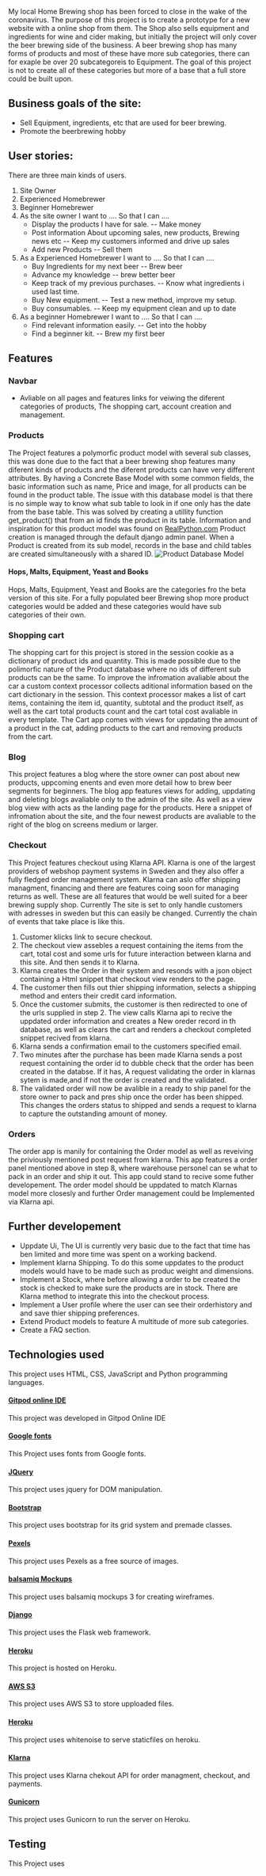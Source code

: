 My local Home Brewing shop has been forced to close in the wake of the coronavirus.
The purpose of this project is to create a prototype for a new website with a online shop from them.
The Shop also sells equipment and ingredients for wine and cider making,
but initially the project will only cover the beer brewing side of the business. 
A beer brewing shop has many forms of products and most of these have more sub categories,
there can for exaple be over  20 subcategoreis to Equipment. The goal of this project is not to create
all of these categories but more of a base that a full store could be built upon.


## Business goals of the site:

* Sell Equipment, ingredients, etc that are used for beer brewing.
* Promote the beerbrewing hobby

## User stories:
There are three main kinds of users.
1. Site Owner
2. Experienced Homebrewer
3. Beginner Homebrewer
1. As the site owner I want to …. So that I can ….
    * Display the products I have for sale. -- Make money
    * Post information About upcoming sales, new products, Brewing news etc -- Keep my customers informed and drive up sales 
    * Add new Products -- Sell them
2. As a Experienced Homebrewer I want to …. So that I can ….
    * Buy Ingredients for my next beer -- Brew beer
    * Advance my knowledge -- brew better beer
    * Keep track of my previous purchases. -- Know what ingredients i used last time.
    * Buy New equipment. -- Test a new method, improve my setup.
    * Buy consumables. -- Keep my equipment clean and up to date
3. As a beginner Homebrewer I  want to …. So that I can ….
    * Find relevant information easily. -- Get into the hobby
    * Find a beginner kit. -- Brew my first beer

## Features
### Navbar
* Avliable on all pages and features links for veiwing the diferent categories of products, The shopping cart, account creation and management.

### Products
The Project features a polymorfic product model with several sub classes, this was done due to the fact that a beer brewing shop
features many diferent kinds of products and the diferent products can have very different attributes. By having a Concrete Base Model with some common fields, 
the basic information such as name, Price and image, for all products can be found in the product table. The issue with this database model is that there is no simple way to know 
what sub table to look in if one only has the date from the base table. This was solved by creating a utillity function get_product() that from an id finds the product in its table.
Information and inspiration for this product model was found on [RealPython.com](https://realpython.com/modeling-polymorphism-django-python/)
Product creation is managed through the default django admin panel. When a Product is created from its sub model, records in the base and child tables are created simultaneously with 
a shared ID.
![Product Database Model](https://github.com/jourm/BeerBrewing_Supply/blob/master/media/ProductModel.PNG)

#### Hops, Malts, Equipment, Yeast and Books
Hops, Malts, Equipment, Yeast and Books are the categories fro the beta version of this site. For a fully populated beer Brewing shop more product categories would be added and these
categories would have sub categories of their own. 

### Shopping cart
The shopping cart for this project is stored in the session cookie as a dictionary of product ids and quantity. 
This is made possible due to the polimorfic nature of the Product database where no ids of different sub products can be the same.
To improve the infromation avaliable about the car a custom context processor collects aditional information based on the cart dictionary in the session.
This context processor makes a list of cart items, containing the item id, quantity, subtotal and the product itself,
as well as the cart total products count and the cart total cost avaliable in every template.
The Cart app comes with views for uppdating the amount of a product in the cat, adding products to the cart and removing products from the cart.

### Blog
This project features a blog where the store owner can post about new products, uppcoming enents and even more detail how to brew beer segments for beginners.
The blog app features views for adding, uppdating and deleting blogs avaliable only to the admin of the site. As well as a view blog view with acts as the landing page for the products.
Here a snippet of infromation about the site, and the four newest products are avaliable to the right of the blog on screens medium or larger.

### Checkout
This Project features checkout using Klarna API. Klarna is one of the largest providers of webshop payment systems in Sweden and they also offer a fully fledged order management system.
Klarna can aslo offer shipping managment, financing and there are features coing soon for managing returns as well.
These are all features that would be well suited for a beer brewing supply shop. Currently The site is set to only handle customers with adresses in sweden but this can easily be changed.
Currently the chain of events that take place is like this.
1. Customer klicks link to secure checkout.
2. The checkout view assebles a request containing the items from the cart, total cost and some urls for future interaction between klarna and this site. And then sends it to Klarna.
3. Klarna creates the Order in their system and resonds with a json object containing a Html snippet that checkout view renders to the page.
4. The customer then fills out thier shipping information, selects a shipping method and enters their credit card information.
5. Once the customer submits, the customer is then redirected to one of the urls supplied in step 2. The view calls Klarna api to recive the uppdated order information and creates 
a New oreder record in th database, as well as clears the cart and renders a checkout completed snippet recived from klarna.
6. Klarna sends a confirmation email to the customers specified email.
7. Two minutes after the purchase has been made Klarna sends a post request containing the order id to dubble check that the order has been created in the databse.
 If it has, A request validating the order in klarnas sytem is made,and if not the order is created and the validated.
8. The validated order will now be avalible in a ready to ship panel for the store owner to pack and pres ship once the order has been shipped.
 This changes the orders status to shipped and sends a request to klarna to capture the outstanding amount of money. 

### Orders
The order app is manily for containing the Order model as well as reveiving the priviously mentioned post request from klarna.
This app features a order panel mentioned above in step 8, where warehouse personel can se what to pack in an order and ship it out.
This app could stand to recive some futher developement. The order model should be uppdated to match Klarnas model more closesly and
 further Order management could be Implemented via Klarna api. 

## Further developement
* Uppdate Ui, The UI is currently very basic due to the fact that time has ben limited and more time was spent on a working backend.
* Implement klarna Shipping. To do this some uppdates to the product models would have to be made such as produc weight and dimensions.
* Implement a Stock, where before allowing a order to be created the stock is checked to make sure the products are in stock. There are Klarna method to integrate this into the checkout process.
* Implement a User profile where the user can see their orderhistory and and save thier shipping preferences.
* Extend Product models to feature A multitude of more sub categories.
* Create a FAQ section.

## Technologies used
This project uses HTML, CSS, JavaScript and Python programming languages.
#### [Gitpod online IDE](https://www.gitpod.io/)
This project was developed in Gitpod Online IDE
#### [Google fonts](https://fonts.google.com/)
This Project uses fonts from Google fonts.
#### [JQuery](https://jquery.com/)
This project uses jquery for DOM manipulation.
#### [Bootstrap](https://getbootstrap.com/)
This project uses bootstrap  for its grid system and premade classes.
#### [Pexels](https://www.pexels.com)
This project uses Pexels as a free source of images.
#### [balsamiq Mockups](https://balsamiq.com/wireframes/)
This project uses balsamiq mockups 3 for creating wireframes.
#### [Django](https://www.djangoproject.com/)
This project uses the Flask web framework.
#### [Heroku](https://www.heroku.com/)
This project is hosted on Heroku.
#### [AWS S3](https://aws.amazon.com/s3/?nc2=h_ql_prod_st_s3)
This project uses AWS S3 to store upploaded files.
#### [Heroku](http://http://whitenoise.evans.io/en/stable/#)
This project uses whitenoise to serve staticfiles on heroku.
#### [Klarna](https://developers.klarna.com/)
This project uses Klarna chekout API for order managment, checkout, and payments.
#### [Gunicorn](https://gunicorn.org/)
This project uses Gunicorn to run the server on Heroku.



## Testing 
This Project uses 